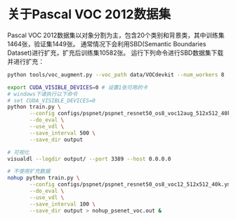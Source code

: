 
# 关于Pascal VOC 2012数据集
Pascal VOC 2012数据集以对象分割为主，包含20个类别和背景类，其中训练集1464张，验证集1449张。 通常情况下会利用SBD(Semantic Boundaries Dataset)进行扩充，扩充后训练集10582张。 运行下列命令进行SBD数据集下载并进行扩充：
```bash
python tools/voc_augment.py --voc_path data/VOCdevkit --num_workers 8
```


```bash
export CUDA_VISIBLE_DEVICES=0 # 设置1张可用的卡
# windows下请执行以下命令
# set CUDA_VISIBLE_DEVICES=0
python train.py \
       --config configs/pspnet/pspnet_resnet50_os8_voc12aug_512x512_40k.yml \
       --do_eval \
       --use_vdl \
       --save_interval 500 \
       --save_dir output

# 可视化
visualdl --logdir output/ --port 3389 --host 0.0.0.0

# 不使用扩充数据
nohup python train.py \
       --config configs/pspnet/pspnet_resnet50_os8_voc12_512x512_40k.yml \
       --do_eval \
       --use_vdl \
       --save_interval 100 \
       --save_dir output > nohup_psenet_voc.out &
```


